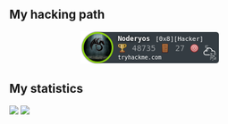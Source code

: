 ## My hacking path
<p align = "center">
<img src="Noderyos.png" alt="TryHackMe">
</p>

## My statistics

<img height="180em" src="https://github-readme-stats-eight-theta.vercel.app/api?username=Noderyos&show_icons=true&theme=react&include_all_commits=true&locale=fr"/>
<img height="150em" src="https://github-readme-stats-eight-theta.vercel.app/api/top-langs/?username=Noderyos&layout=compact&langs_count=8&theme=react&locale=fr"/>
